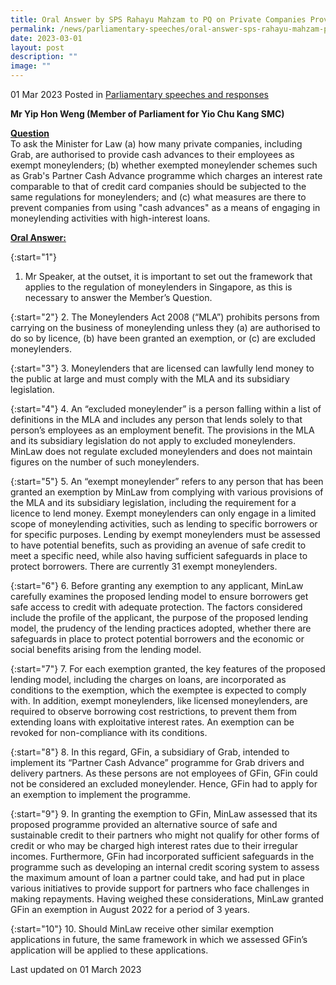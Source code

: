 ```yaml
---
title: Oral Answer by SPS Rahayu Mahzam to PQ on Private Companies Providing Cash Advances to Their Employees as Exempt Moneylenders
permalink: /news/parliamentary-speeches/oral-answer-sps-rahayu-mahzam-pq-cash-advance-exempt-moneylenders/
date: 2023-03-01
layout: post
description: ""
image: ""
---
```

01 Mar 2023 Posted in [Parliamentary speeches and responses](/news/parliamentary-speeches) 

**Mr Yip Hon Weng (Member of Parliament for Yio Chu Kang SMC)** 

**<b><u>Question</u></b>** 
<br>To ask the Minister for Law (a) how many private companies, including Grab, are authorised to provide cash advances to their employees as exempt moneylenders; (b) whether exempted moneylender schemes such as Grab's Partner Cash Advance programme which charges an interest rate comparable to that of credit card companies should be subjected to the same regulations for moneylenders; and (c) what measures are there to prevent companies from using "cash advances" as a means of engaging in moneylending activities with high-interest loans.

**<b><u>Oral Answer:</u></b>** 

{:start="1"} 
1.  Mr Speaker, at the outset, it is important to set out the framework that applies to the regulation of moneylenders in Singapore, as this is necessary to answer the Member’s Question.

{:start="2"} 
2.  The Moneylenders Act 2008 (“MLA”) prohibits persons from carrying on the business of moneylending unless they (a) are authorised to do so by licence, (b) have been granted an exemption, or (c) are excluded moneylenders.

{:start="3"} 
3.  Moneylenders that are licensed can lawfully lend money to the public at large and must comply with the MLA and its subsidiary legislation.
 
{:start="4"} 
4.  An “excluded moneylender” is a person falling within a list of definitions in the MLA and includes any person that lends solely to that person’s employees as an employment benefit. The provisions in the MLA and its subsidiary legislation do not apply to excluded moneylenders. MinLaw does not regulate excluded
moneylenders and does not maintain figures on the number of such moneylenders.

{:start="5"} 
5.  An “exempt moneylender” refers to any person that has been granted an exemption by MinLaw from complying with various provisions of the MLA and its subsidiary legislation, including the requirement for a licence to lend money. Exempt moneylenders can only engage in a limited scope of moneylending activities, such as lending to specific borrowers or for specific purposes. Lending by exempt moneylenders must be assessed to have potential benefits, such as providing an avenue of safe credit to meet a specific need, while also having sufficient safeguards in place to protect borrowers. There are currently 31 exempt moneylenders.

{:start="6"} 
6.  Before granting any exemption to any applicant, MinLaw carefully examines the proposed lending model to ensure borrowers get safe access to credit with adequate protection. The factors considered include the profile of the applicant, the purpose of the proposed lending model, the prudency of the lending practices adopted, whether there are safeguards in place to protect potential borrowers and the economic or social benefits arising from the lending model.

{:start="7"} 
7.  For each exemption granted, the key features of the proposed lending model, including the charges on loans, are incorporated as conditions to the exemption, which the exemptee is expected to comply with. In addition, exempt moneylenders, like licensed moneylenders, are required to observe borrowing cost restrictions, to prevent them from extending loans with exploitative interest rates. An exemption can be revoked for non-compliance with its conditions.

{:start="8"} 
8.  In this regard, GFin, a subsidiary of Grab, intended to implement its “Partner Cash Advance” programme for Grab drivers and delivery partners. As these persons are not employees of GFin, GFin could not be considered an excluded moneylender. Hence, GFin had to apply for an exemption to implement the
programme.

{:start="9"} 
9.  In granting the exemption to GFin, MinLaw assessed that its proposed programme provided an alternative source of safe and sustainable credit to their partners who might not qualify for other forms of credit or who may be charged high interest rates due to their irregular incomes. Furthermore, GFin had incorporated sufficient safeguards in the programme such as developing an internal credit scoring system to assess the maximum amount of loan a partner could take, and had put in place various initiatives to provide support for partners who face challenges in making repayments. Having weighed these considerations, MinLaw granted GFin an exemption in August 2022 for a period of 3 years.

{:start="10"} 
10.  Should MinLaw receive other similar exemption applications in future, the same framework in which we assessed GFin’s application will be applied to these applications.

<p class="right-side-updated">Last updated on 01 March 2023</p>
